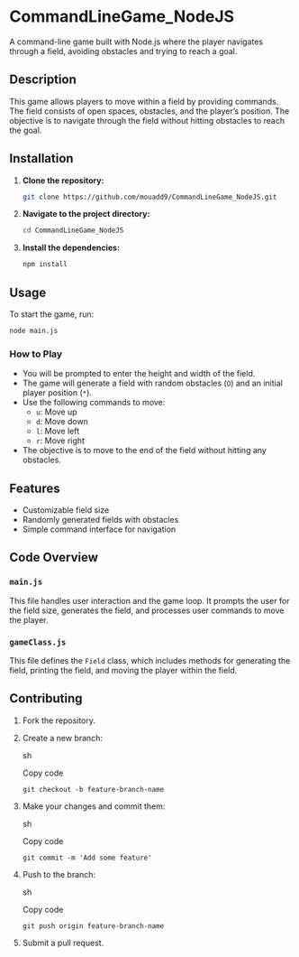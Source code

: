 # CommandLineGame_NodeJS

A command-line game built with Node.js where the player navigates through a field, avoiding obstacles and trying to reach a goal.

## Description

This game allows players to move within a field by providing commands. The field consists of open spaces, obstacles, and the player’s position. The objective is to navigate through the field without hitting obstacles to reach the goal.

## Installation

1. **Clone the repository:**
    ```sh
    git clone https://github.com/mouadd9/CommandLineGame_NodeJS.git
    ```
2. **Navigate to the project directory:**
    ```sh
    cd CommandLineGame_NodeJS
    ```
3. **Install the dependencies:**
    ```sh
    npm install
    ```

## Usage

To start the game, run:

```sh
node main.js
```

### How to Play

-   You will be prompted to enter the height and width of the field.
-   The game will generate a field with random obstacles (`O`) and an initial player position (`*`).
-   Use the following commands to move:
    -   `u`: Move up
    -   `d`: Move down
    -   `l`: Move left
    -   `r`: Move right
-   The objective is to move to the end of the field without hitting any obstacles.

## Features

-   Customizable field size
-   Randomly generated fields with obstacles
-   Simple command interface for navigation

## Code Overview

### `main.js`

This file handles user interaction and the game loop. It prompts the user for the field size, generates the field, and processes user commands to move the player.

### `gameClass.js`

This file defines the `Field` class, which includes methods for generating the field, printing the field, and moving the player within the field.

## Contributing

1.  Fork the repository.
2.  Create a new branch:
    
    sh
    
    Copy code
    
    `git checkout -b feature-branch-name` 
    
3.  Make your changes and commit them:
    
    sh
    
    Copy code
    
    `git commit -m 'Add some feature'` 
    
4.  Push to the branch:
    
    sh
    
    Copy code
    
    `git push origin feature-branch-name` 
    
5.  Submit a pull request.